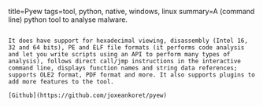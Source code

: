 title=Pyew
tags=tool, python, native, windows, linux
summary=A (command line) python tool to analyse malware.
~~~~~~

It does have support for hexadecimal viewing, disassembly (Intel 16, 32 and 64 bits), PE and ELF file formats (it performs code analysis and let you write scripts using an API to perform many types of analysis), follows direct call/jmp instructions in the interactive command line, displays function names and string data references; supports OLE2 format, PDF format and more. It also supports plugins to add more features to the tool.

[Github](https://github.com/joxeankoret/pyew)
